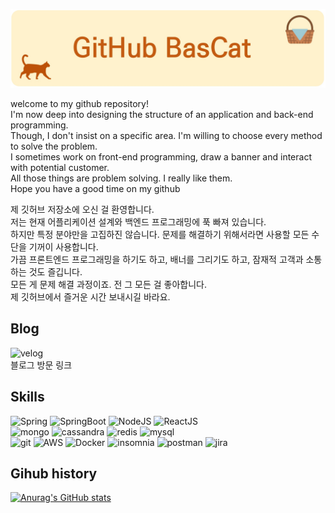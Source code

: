 ![My Image](Github_Bascat.jpg)

welcome to my github repository!  
I'm now deep into designing the structure of an application and back-end programming.    
Though, I don't insist on a specific area. I'm willing to choose every method to solve the problem.  
I sometimes work on front-end programming, draw a banner and interact with potential customer.  
All those things are problem solving. I really like them.  
Hope you have a good time on my github  

제 깃허브 저장소에 오신 걸 환영합니다.  
저는 현재 어플리케이션 설계와 백엔드 프로그래밍에 푹 빠져 있습니다.  
하지만 특정 분야만을 고집하진 않습니다. 문제를 해결하기 위해서라면 사용할 모든 수단을 기꺼이 사용합니다.  
가끔 프론트엔드 프로그래밍을 하기도 하고, 배너를 그리기도 하고, 잠재적 고객과 소통하는 것도 즐깁니다.  
모든 게 문제 해결 과정이죠. 전 그 모든 걸 좋아합니다.  
제 깃허브에서 즐거운 시간 보내시길 바라요.  

## Blog
![velog](https://img.shields.io/badge/-velog-brightgreen?style=for-the-badge&logo=velog&logoColor=white)  
블로그 방문 링크

## Skills

![Spring](https://img.shields.io/badge/-Spring-brightgreen?logo=spring&logoColor=white)
![SpringBoot](https://img.shields.io/badge/-Spring%20Boot-brightgreen?logo=spring%20boot&logoColor=white)
![NodeJS](https://img.shields.io/badge/-NodeJS-green?logo=nodedotjs&logoColor=white)
![ReactJS](https://img.shields.io/badge/-ReactJS-00BFFF?logo=react&logoColor=white)  
![mongo](https://img.shields.io/badge/-mongoDB-3CB371?logo=mongodb&logoColor=white)
![cassandra](https://img.shields.io/badge/-cassandra-blue?logo=apache&logoColor=white)
![redis](https://img.shields.io/badge/-redis-red?logo=redis&logoColor=white)
![mysql](https://img.shields.io/badge/-mysql-4682B4?logo=mysql&logoColor=white)  
![git](https://img.shields.io/badge/-git-red?logo=git&logoColor=white)
![AWS](https://img.shields.io/badge/-aws-orange?logo=amazon&logoColor=white)
![Docker](https://img.shields.io/badge/-docker-blue?logo=docker&logoColor=white)
![insomnia](https://img.shields.io/badge/-insomnia-8A2BE2?logo=insomnia&logoColor=white)
![postman](https://img.shields.io/badge/-postman-orange?logo=postman&logoColor=white)
![jira](https://img.shields.io/badge/-jira-blue?logo=jira&logoColor=white)



## Gihub history

[![Anurag's GitHub stats](https://github-readme-stats.vercel.app/api?username=millwheel)](https://github.com/anuraghazra/github-readme-stats)


